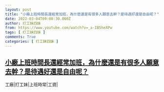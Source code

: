 ```yaml
---
layout: post
title: "小廠上班時間長還經常加班，為什麼還是有很多人願意去幹？是待遇好還是自由呢？"
date: 2022-03-04T09:00:30.000Z
author: 打工妹四妹
from: https://www.youtube.com/watch?v=_a-IB5heXPw
tags: [ 打工妹四妹 ]
comments: True
categories: [ 打工妹四妹 ]
---
```

<!--1646384430000-->
[小廠上班時間長還經常加班，為什麼還是有很多人願意去幹？是待遇好還是自由呢？](https://www.youtube.com/watch?v=_a-IB5heXPw)
------

<div>
工廠|打工妹|上班時常|工資|
</div>
